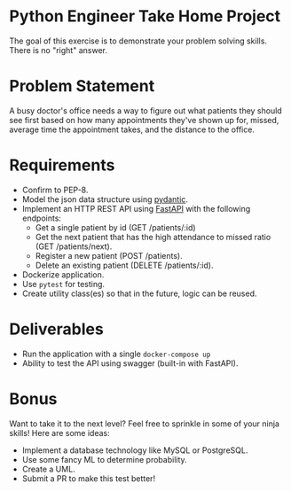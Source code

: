 # Python Engineer Take Home Project

The goal of this exercise is to demonstrate your problem solving skills.
There is no "right" answer.

# Problem Statement

A busy doctor's office needs a way to figure out what patients they
should see first based on how many appointments they've shown up for,
missed, average time the appointment takes, and the distance to the
office.

# Requirements

* Confirm to PEP-8.
* Model the json data structure using [pydantic](https://pydantic-docs.helpmanual.io).
* Implement an HTTP REST API using
  [FastAPI](https://fastapi.tiangolo.com) with the following endpoints:
  * Get a single patient by id (GET /patients/:id)
  * Get the next patient that has the high attendance to missed ratio
    (GET /patients/next).
  * Register a new patient (POST /patients).
  * Delete an existing patient (DELETE /patients/:id).
* Dockerize application.
* Use `pytest` for testing.
* Create utility class(es) so that in the future, logic can be reused.

# Deliverables

* Run the application with a single `docker-compose up`
* Ability to test the API using swagger (built-in with FastAPI).

# Bonus

Want to take it to the next level? Feel free to sprinkle in some of your
ninja skills! Here are some ideas:

* Implement a database technology like MySQL or PostgreSQL.
* Use some fancy ML to determine probability.
* Create a UML.
* Submit a PR to make this test better!
